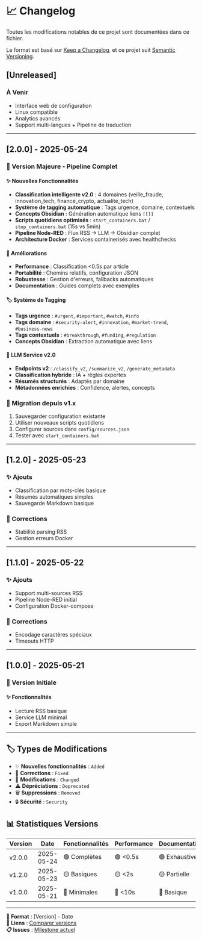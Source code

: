 # 📈 Changelog

Toutes les modifications notables de ce projet sont documentées dans ce fichier.

Le format est basé sur [Keep a Changelog](https://keepachangelog.com/en/1.0.0/),
et ce projet suit [Semantic Versioning](https://semver.org/spec/v2.0.0.html).

## [Unreleased]

### À Venir
- Interface web de configuration
- Linux compatible
- Analytics avancés
- Support multi-langues + Pipeline de traduction

---

## [2.0.0] - 2025-05-24

### 🎉 Version Majeure - Pipeline Complet

#### ✨ Nouvelles Fonctionnalités
- **Classification intelligente v2.0** : 4 domaines (veille_fraude, innovation_tech, finance_crypto, actualite_tech)
- **Système de tagging automatique** : Tags urgence, domaine, contextuels
- **Concepts Obsidian** : Génération automatique liens `[[]]`
- **Scripts quotidiens optimisés** : `start_containers.bat` / `stop_containers.bat` (15s vs 5min)
- **Pipeline Node-RED** : Flux RSS → LLM → Obsidian complet
- **Architecture Docker** : Services containerisés avec healthchecks

#### 🔧 Améliorations
- **Performance** : Classification <0.5s par article
- **Portabilité** : Chemins relatifs, configuration JSON
- **Robustesse** : Gestion d'erreurs, fallbacks automatiques
- **Documentation** : Guides complets avec exemples

#### 🏷️ Système de Tagging
- **Tags urgence** : `#urgent`, `#important`, `#watch`, `#info`
- **Tags domaine** : `#security-alert`, `#innovation`, `#market-trend`, `#business-news`
- **Tags contextuels** : `#breakthrough`, `#funding`, `#regulation`
- **Concepts Obsidian** : Extraction automatique avec liens

#### 🤖 LLM Service v2.0
- **Endpoints v2** : `/classify_v2`, `/summarize_v2`, `/generate_metadata`
- **Classification hybride** : IA + règles expertes
- **Résumés structurés** : Adaptés par domaine
- **Métadonnées enrichies** : Confidence, alertes, concepts

### 🔄 Migration depuis v1.x
1. Sauvegarder configuration existante
2. Utiliser nouveaux scripts quotidiens
3. Configurer sources dans `config/sources.json`
4. Tester avec `start_containers.bat`

---

## [1.2.0] - 2025-05-23

### ✨ Ajouts
- Classification par mots-clés basique
- Résumés automatiques simples
- Sauvegarde Markdown basique

### 🔧 Corrections
- Stabilité parsing RSS
- Gestion erreurs Docker

---

## [1.1.0] - 2025-05-22

### ✨ Ajouts
- Support multi-sources RSS
- Pipeline Node-RED initial
- Configuration Docker-compose

### 🔧 Corrections
- Encodage caractères spéciaux
- Timeouts HTTP

---

## [1.0.0] - 2025-05-21

### 🎉 Version Initiale

#### ✨ Fonctionnalités
- Lecture RSS basique
- Service LLM minimal
- Export Markdown simple

---

## 🏷️ Types de Modifications

- ✨ **Nouvelles fonctionnalités** : `Added`
- 🔧 **Corrections** : `Fixed` 
- 🔄 **Modifications** : `Changed`
- ⚠️ **Dépréciations** : `Deprecated`
- 🗑️ **Suppressions** : `Removed`
- 🔒 **Sécurité** : `Security`

## 📊 Statistiques Versions

| Version | Date       | Fonctionnalités | Performance | Documentation |
| ------- | ---------- | --------------- | ----------- | ------------- |
| v2.0.0  | 2025-05-24 | 🟢 Complètes    | 🟢 <0.5s    | 🟢 Exhaustive |
| v1.2.0  | 2025-05-23 | 🟡 Basiques     | 🟡 <2s      | 🟡 Partielle  |
| v1.0.0  | 2025-05-21 | 🔴 Minimales    | 🔴 <10s     | 🔴 Basique    |

---

**📝 Format** : [Version] - Date  
**🔗 Liens** : [Comparer versions](https://github.com/your-repo/compare)  
**📋 Issues** : [Milestone actuel](https://github.com/your-repo/milestones)
